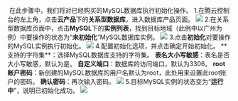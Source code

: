  在此步骤中，我们将对已经购买的MySQL数据库执行初始化操作。
 1.在腾云控制台的左上角，点击**云产品**下的**关系型数据库**，进入数据库产品页面。
![](//mc.qcloudimg.com/static/img/511cad3621447b36d204b87bf83bb09f/image.png)
 2.在关系型数据库页面中，点击**MySQL**下的**实例列表**，找到目标地域（此例中以广州为例）中要操作的状态为“**未初始化**”MySQL数据库实例。
![](//mc.qcloudimg.com/static/img/bc6f4a538ac4bf614e3a270338a7be4c/image.png)
 3.点击**初始化**对要操作的MySQL实例执行初始化。
![](//mc.qcloudimg.com/static/img/fe0ebd9776b6f920338e9436b82024a3/image.png)
 4.配置初始化选项，并点击确定开始初始化。
** 支持的字符集**：选择MySQL数据库支持的字符集。
**表名大小写敏感**：表名是否大小写敏感，默认为是。
**自定义端口**：数据库的访问端口，默认为3306。
**root账户密码**：新创建的MySQL数据库的用户名默认为root，此处用来设置此root账户的密码。
**确认密码**：再次输入密码。
![](//mc.qcloudimg.com/static/img/a1b69801dc18d284ef8b0f3ea777265b/image.png)
 5.目标MySQL实例的状态变为“**运行中**”，说明已初始化成功。
![](//mc.qcloudimg.com/static/img/81234ad724b600506564d920b051ce3f/image.png)
